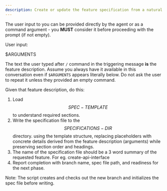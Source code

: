```yaml
---
description: Create or update the feature specification from a natural language feature description.
---
```


The user input to you can be provided directly by the agent or as a command argument - you **MUST** consider it before proceeding with the prompt (if not empty).

User input:

$ARGUMENTS

The text the user typed after `/` command in the triggering message **is** the feature description. Assume you always have it available in this conversation even if `$ARGUMENTS` appears literally below. Do not ask the user to repeat it unless they provided an empty command.

Given that feature description, do this:

1. Load $$SPEC-TEMPLATE$$ to understand required sections.
2. Write the specification file to the $$SPECIFICATIONS-DIR$$ directory. using the template structure, replacing placeholders with concrete details derived from the feature description (arguments) while preserving section order and headings.
3. The name of the specification file should be a 3 word summary of the requested feature. For eg. create-api-interface
4. Report completion with branch name, spec file path, and readiness for the next phase.

Note: The script creates and checks out the new branch and initializes the spec file before writing.
